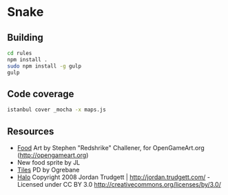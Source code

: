 # Snake

## Building

````sh
cd rules
npm install .
sudo npm install -g gulp
gulp
````

## Code coverage

```sh
istanbul cover _mocha -x maps.js
```

## Resources

- [Food](http://opengameart.org/content/16x16-16x24-32x32-rpg-enemies-updated) Art by Stephen "Redshrike" Challener, for OpenGameArt.org (http://opengameart.org)
- New food sprite by JL
- [Tiles](http://opengameart.org/content/16x16-tiles) PD by Ogrebane
- [Halo](http://opengameart.org/content/cursors-arrows-map-markers-for-ardentryst-by-jordan-trudgett) Copyright 2008 Jordan Trudgett | http://jordan.trudgett.com/ - Licensed under CC BY 3.0 http://creativecommons.org/licenses/by/3.0/